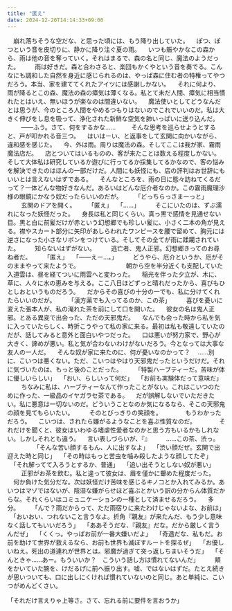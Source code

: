 ```yaml
---
title: "匿え"
date: 2024-12-20T14:14:33+09:00
---
```

　崩れ落ちそうな空だな、と思った頃には、もう降り出していた。
　ぽつ、ぽつという音を皮切りに、静かに降り注ぐ夏の雨。
　いつも賑やかなこの森から、雨は他の音を奪っていく。それはまるで、森の名と同じ、魔法のようだった。
　
　雨は好きだ。森と合わさると、楽団もかくやという音を奏でる。こんなにも調和した自然を身近に感じられるのは、やっぱ森に住む者の特権ってやつだろう。本当、家を建ててくれたアイツには感謝しかない。
　それに何より、雨が降るとこの森、魔法の森の瘴気は薄くなる。私とて未だ人間、瘴気に相当慣れたとはいえ、無いほうが楽なのは間違いない。
　魔法使いとしてどうなんだとは思うが、今のところ人間をやめるつもりはないのでこれでいいのだ。私は大きく伸びをし息を吸って、浄化された新鮮な空気を肺いっぱいに送り込んだ。
　
　――ふう。さて、何をするかな……
　
　そんな思考を巡らせようとすると、戸が叩かれる音三つ。
　はいはーい、と返事をして玄関に向かいながら、違和感を感じた。
　今、外は雨。周りは魔法の森。そしてここは我が家、霧雨魔法店だ。
　店とついてはいるものの、客が来たことは数える程度しかない。そして大体私は研究しているか遊びに行ってるか採集してるかなので、客の悩みを解決できたのはほんの一部だけだ。人間にも妖怪にも、店の評判はお世辞にもいいとは言えないはずである。
　そんなところを、雨の日に態々訪ねてくるだって？一体どんな物好きなんだ。あるいはどんな厄介者なのか。この霧雨魔理沙様の眼鏡にかなう奴だったらいいのだが。
　
　「どっちらっさまーっと」
　
　玄関のドアを開く。
　
　「匿え」
　「……」
　
　そこにいたのは、ずぶ濡れになった妖怪だった。
　身長は私と同じくらい。真っ黒で感情を見通せない目。黒と白に前髪だけが赤という幻想郷でも珍しい髪に、小さく二本の角が見える。襟やスカート部分に矢印があしらわれたワンピースを腰で留めて、胸元には逆さになった小さなリボンをつけている。そしてその全てが雨に蹂躙されていた。
　
　知らないはずがない。
　
　逃亡者、鬼人正邪。幻想郷きってのお尋ね者だ。
　
　「匿え」
　「――えー…。」
　
　どうやら、厄介というか、厄がそのままやって来たようで。
　
　
　
　
　
　朝から空を半分近くも支配していた入道雲は、昼を経てついに雨雲へと変わった。
　稲光を伴った夕立が、木に、草に、人々に水の恵みを与える。ここ八日ほどずっと晴れだったから、喜びもひとしおというものだろう。
　だからその喜びの十分の一でも、私に分けてくれたらいいのだが。
　
　「漢方薬でも入ってるのか、この茶」
　
　喜びを憂いに変えた張本人が、私の淹れた茶を前にして口を開いた。
　彼女の名は鬼人正邪。とある異変で出会った、ただの天邪鬼だ。
　なんでも会った時から私を気に入っていたらしく、時折こうやって私の家に来る。最初は私も敬遠していたのだが、話してみると意外と面白いやつだった。
　口は悪いが努力家で、野心が大きく、諦めが悪い。私と気が合わないわけがないだろう。今となっては大事な友人の一人だ。
　そんな奴が家に来たのに、何が憂いなのかって？
　……別に、こいつは悪くない。ただ、こいつはやはり天邪鬼だったというだけだ。それに気づいたのは、もっと後のことだった。
　
　「特製ハーブティーだ。苦味が体に優しいらしい」
　「おい、らしいって何だ」
　「お前も実験体だって意味だ」
　
　ちなみに私は、ハーブティーなんて作ったことがない。これはこいつのために作った、一級品のイヤガラセ茶である。
　だが誤解しないでいただきたい。私に悪意は一切ないのだ。どういうことなのか気になるなら、そこの天邪鬼の顔を見てもらいたい。
　
　そのとびっきりの笑顔を。
　
　
　もうわかっただろう。
　こいつは、されたら嫌がるようなことを喜ぶ性質なのだ。
　
　
　それだけを聞くと、彼女はいわゆる嗜虐性愛者なのかと思う方もいるかもしれない。しかしそれとも違う。
　言い表しづらいが、『』
　
　……この茶、渋っ。
　
　
　
　「そんな苦い顔するもん、人に出すなよ」
　「渋い顔だぜ。玄関で出迎えた時と同じ」
　「その時はもっと苦虫を噛み殺したような顔してたぞ」
　「それ解ってて入ろうとするか、普通」
　「追い出そうとしない奴が悪い」
　
　正邪がお茶を飲む。私と違って彼女は、眉を僅かに顰めた程度だった。
　何か負けた気分だな。次は妖怪だけ苦味を感じるキノコとか入れてみるか。あいつはマゾではないが、陰湿な嫌がらせほど喜ぶとかいう訳の分からん体質だからな。それくらいはコミュニケーションの一種として済ませるだろう。
　多分。
　
　「んで？雨だからって、ただ雨宿りに来たわけじゃないよな、お前は」
　「おいおい、つれないこと言うなよ。折角『親友』が来たんだ、もう少し意味なく話してもいいだろう」
　「ああそうだな、『親友』だな。だから厳しく言うんだぜ」
　「くくっ。やっぱお前が一番大嫌いだよ」
　「奇遇だな、私もだ。お前を助けて世界が救えるなら、お前も世界も滅ぼすルートを探るぜ」
　「お優しいねえ。死出の道連れが世界とは。邪魔が過ぎて突っ返しちまいそうだ」
　「そんときゃ……あー。もういいか？　こういう話し方は慣れてないんだ」
　
　頬をかいていた腕を、けだるげに前へ振り出す。嘘、ではないはずだ。たとえ続きが思いついても、口に出しにくければ慣れていないのと同じ。あと単純に、こいつがめんどくさい。

「それだけ言えりゃ上等さ。さて、忘れる前に要件を言おうか」

　
　
　
